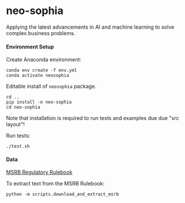 # neo-sophia

Applying the latest advancements in AI and machine learning to solve complex business problems.

#### Environment Setup

Create Anaconda environment:

    conda env create -f env.yml
    conda activate neosophia

Editable install of `neosophia` package.

    cd ..
    pip install -e neo-sophia
    cd neo-sophia

Note that installation is required to run tests and examples due due "src layout"!

Run tests:

    ./test.sh

#### Data
[MSRB Regulatory Rulebook](https://www.msrb.org/sites/default/files/MSRB-Rule-Book-Current-Version.pdf)

To extract text from the MSRB Rulebook:

```
python -m scripts.download_and_extract_msrb
```
